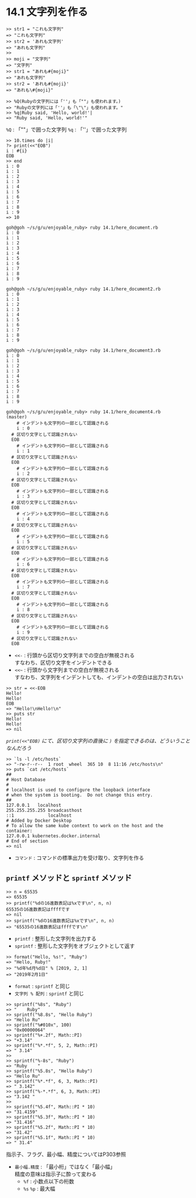 # 14.1 文字列を作る

```
>> str1 = "これも文字列"
=> "これも文字列"
>> str2 = 'あれも文字列'
=> "あれも文字列"
>> 
>> moji = "文字列"
=> "文字列"
>> str1 = "あれも#{moji}"
=> "あれも文字列"
>> str2 = 'あれも#{moji}'
=> "あれも\#{moji}"
```

```
>> %Q(Rubyの文字列には「''」も「""」も使われます。)
=> "Rubyの文字列には「''」も「\"\"」も使われます。"
>> %q|Ruby said, 'Hello, world!'|
=> "Ruby said, 'Hello, world!'"
```

`%Q` : 「""」で囲った文字列
`%q` : 「''」で囲った文字列

```
>> 10.times do |i|
?> print(<<"EOB")
i : #{i}
EOB
>> end
i : 0
i : 1
i : 2
i : 3
i : 4
i : 5
i : 6
i : 7
i : 8
i : 9
=> 10
```

```
goh@goh ~/s/g/u/enjoyable_ruby> ruby 14.1/here_document.rb
i : 0
i : 1
i : 2
i : 3
i : 4
i : 5
i : 6
i : 7
i : 8
i : 9
```

```
goh@goh ~/s/g/u/enjoyable_ruby> ruby 14.1/here_document2.rb
i : 0
i : 1
i : 2
i : 3
i : 4
i : 5
i : 6
i : 7
i : 8
i : 9
```

```
goh@goh ~/s/g/u/enjoyable_ruby> ruby 14.1/here_document3.rb
i : 0
i : 1
i : 2
i : 3
i : 4
i : 5
i : 6
i : 7
i : 8
i : 9
```

```
goh@goh ~/s/g/u/enjoyable_ruby> ruby 14.1/here_document4.rb                                                                                                                                                                           (master)
    # インデントも文字列の一部として認識される
    i : 0
  # 区切り文字として認識されない
  EOB
    # インデントも文字列の一部として認識される
    i : 1
  # 区切り文字として認識されない
  EOB
    # インデントも文字列の一部として認識される
    i : 2
  # 区切り文字として認識されない
  EOB
    # インデントも文字列の一部として認識される
    i : 3
  # 区切り文字として認識されない
  EOB
    # インデントも文字列の一部として認識される
    i : 4
  # 区切り文字として認識されない
  EOB
    # インデントも文字列の一部として認識される
    i : 5
  # 区切り文字として認識されない
  EOB
    # インデントも文字列の一部として認識される
    i : 6
  # 区切り文字として認識されない
  EOB
    # インデントも文字列の一部として認識される
    i : 7
  # 区切り文字として認識されない
  EOB
    # インデントも文字列の一部として認識される
    i : 8
  # 区切り文字として認識されない
  EOB
    # インデントも文字列の一部として認識される
    i : 9
  # 区切り文字として認識されない
  EOB
```

- `<<-` : 行頭から区切り文字列までの空白が無視される  
    すなわち、区切り文字をインデントできる
- `<<~` : 行頭から文字列までの空白が無視される  
    すなわち、文字列をインデントしても、インデントの空白は出力されない

```
>> str = <<-EOB
Hello!
Hello!
EOB
=> "Hello!\nHello!\n"
>> puts str
Hello!
Hello!
=> nil
```

*`print(<<"EOB)` にて、区切り文字列の直後に `)` を指定できるのは、どういうことなんだろう*

```
>> `ls -l /etc/hosts`
=> "-rw-r--r--  1 root  wheel  365 10  8 11:16 /etc/hosts\n"
>> puts `cat /etc/hosts`
##
# Host Database
#
# localhost is used to configure the loopback interface
# when the system is booting.  Do not change this entry.
##
127.0.0.1	localhost
255.255.255.255	broadcasthost
::1             localhost
# Added by Docker Desktop
# To allow the same kube context to work on the host and the container:
127.0.0.1 kubernetes.docker.internal
# End of section
=> nil
```

- `コマンド` : コマンドの標準出力を受け取り、文字列を作る

## `printf` メソッドと `sprintf` メソッド

```
>> n = 65535
=> 65535
>> printf("%dの16進数表記は%xです\n", n, n)
65535の16進数表記はffffです
=> nil
>> sprintf("%dの16進数表記は%xです\n", n, n)
=> "65535の16進数表記はffffです\n"
```

- `printf` : 整形した文字列を出力する
- `sprintf` : 整形した文字列をオブジェクトとして返す

```
>> format("Hello, %s!", "Ruby")
=> "Hello, Ruby!"
>> "%d年%d月%d日" % [2019, 2, 1]
=> "2019年2月1日"
```

- `format` : `sprintf` と同じ
- `文字列 % 配列` : `sprintf` と同じ

```
>> sprintf("%8s", "Ruby")
=> "    Ruby"
>> sprintf("%8.8s", "Hello Ruby")
=> "Hello Ru"
>> sprintf("%#010x", 100)
=> "0x00000064"
>> sprintf("%+.2f", Math::PI)
=> "+3.14"
>> sprintf("%*.*f", 5, 2, Math::PI)
=> " 3.14"
>> 
>> sprintf("%-8s", "Ruby")
=> "Ruby    "
>> sprintf("%5.8s", "Hello Ruby")
=> "Hello Ru"
>> sprintf("%*.*f", 6, 3, Math::PI)
=> " 3.142"
>> sprintf("%-*.*f", 6, 3, Math::PI)
=> "3.142 "
>> 
>> sprintf("%5.4f", Math::PI * 10)
=> "31.4159"
>> sprintf("%5.3f", Math::PI * 10)
=> "31.416"
>> sprintf("%5.2f", Math::PI * 10)
=> "31.42"
>> sprintf("%5.1f", Math::PI * 10)
=> " 31.4"
```

指示子、フラグ、最小幅、精度についてはP303参照

- `最小幅.精度` : 「最小桁」ではなく「最小幅」  
    精度の意味は指示子に酔って変わる
    - `%f` : 小数点以下の桁数
    - `%s` `%p` : 最大幅

